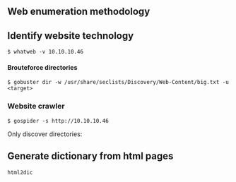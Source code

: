 ## Web enumeration methodology

## Identify website technology
```
$ whatweb -v 10.10.10.46
```

#### Brouteforce directories
```
$ gobuster dir -w /usr/share/seclists/Discovery/Web-Content/big.txt -u <target>
```

### Website crawler
```
$ gospider -s http://10.10.10.46
```

Only discover directories:


## Generate dictionary from html pages 
```
html2dic 
```